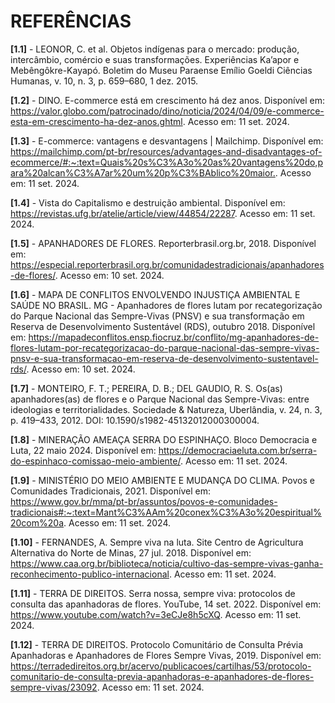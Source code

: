 # REFERÊNCIAS


**[1.1]** - LEONOR, C. et al. Objetos indígenas para o mercado: produção, intercâmbio, comércio e suas transformações. Experiências Ka’apor e Mebêngôkre-Kayapó. Boletim do Museu Paraense Emílio Goeldi Ciências Humanas, v. 10, n. 3, p. 659–680, 1 dez. 2015.



**[1.2]** - ‌DINO. E-commerce está em crescimento há dez anos. Disponível em: <https://valor.globo.com/patrocinado/dino/noticia/2024/04/09/e-commerce-esta-em-crescimento-ha-dez-anos.ghtml>. Acesso em: 11 set. 2024.



**[1.3]** - E-commerce: vantagens e desvantagens | Mailchimp. Disponível em: <https://mailchimp.com/pt-br/resources/advantages-and-disadvantages-of-ecommerce/#:~:text=Quais%20s%C3%A3o%20as%20vantagens%20do,para%20alcan%C3%A7ar%20um%20p%C3%BAblico%20maior.>. Acesso em: 11 set. 2024.



**[1.4]** - ‌Vista do Capitalismo e destruição ambiental. Disponível em: <https://revistas.ufg.br/atelie/article/view/44854/22287>. Acesso em: 11 set. 2024.



**[1.5]** - APANHADORES DE FLORES. Reporterbrasil.org.br, 2018. Disponível em: https://especial.reporterbrasil.org.br/comunidadestradicionais/apanhadores-de-flores/. Acesso em: 10 set. 2024.



**[1.6]** - MAPA DE CONFLITOS ENVOLVENDO INJUSTIÇA AMBIENTAL E SAÚDE NO BRASIL. MG - Apanhadores de flores lutam por recategorização do Parque Nacional das Sempre-Vivas (PNSV) e sua transformação em Reserva de Desenvolvimento Sustentável (RDS), outubro 2018. Disponível em: https://mapadeconflitos.ensp.fiocruz.br/conflito/mg-apanhadores-de-flores-lutam-por-recategorizacao-do-parque-nacional-das-sempre-vivas-pnsv-e-sua-transformacao-em-reserva-de-desenvolvimento-sustentavel-rds/. Acesso em: 10 set. 2024.



**[1.7]** - MONTEIRO, F. T.; PEREIRA, D. B.; DEL GAUDIO, R. S. Os(as) apanhadores(as) de flores e o Parque Nacional das Sempre-Vivas: entre ideologias e territorialidades. Sociedade & Natureza, Uberlândia, v. 24, n. 3, p. 419–433, 2012. DOI: 10.1590/s1982-45132012000300004.



**[1.8]** - MINERAÇÃO AMEAÇA SERRA DO ESPINHAÇO. Bloco Democracia e Luta, 22 maio 2024. Disponível em: https://democraciaeluta.com.br/serra-do-espinhaco-comissao-meio-ambiente/. Acesso em: 11 set. 2024.



**[1.9]** - MINISTÉRIO DO MEIO AMBIENTE E MUDANÇA DO CLIMA. Povos e Comunidades Tradicionais, 2021. Disponível em: https://www.gov.br/mma/pt-br/assuntos/povos-e-comunidades-tradicionais#:~:text=Mant%C3%AAm%20conex%C3%A3o%20espiritual%20com%20a. Acesso em: 11 set. 2024.



**[1.10]** - FERNANDES, A. Sempre viva na luta. Site Centro de Agricultura Alternativa do Norte de Minas, 27 jul. 2018. Disponível em: https://www.caa.org.br/biblioteca/noticia/cultivo-das-sempre-vivas-ganha-reconhecimento-publico-internacional. Acesso em: 11 set. 2024.



**[1.11]** - TERRA DE DIREITOS. Serra nossa, sempre viva: protocolos de consulta das apanhadoras de flores. YouTube, 14 set. 2022. Disponível em: https://www.youtube.com/watch?v=3eCJe8h5cXQ. Acesso em: 11 set. 2024.



**[1.12]** - TERRA DE DIREITOS. Protocolo Comunitário de Consulta Prévia Apanhadoras e Apanhadores de Flores Sempre Vivas, 2019. Disponível em: https://terradedireitos.org.br/acervo/publicacoes/cartilhas/53/protocolo-comunitario-de-consulta-previa-apanhadoras-e-apanhadores-de-flores-sempre-vivas/23092. Acesso em: 11 set. 2024.

